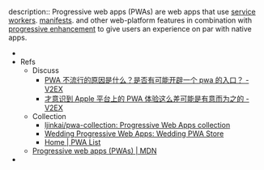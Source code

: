 description:: Progressive web apps (PWAs) are web apps that use [service workers](https://developer.mozilla.org/en-US/docs/Web/API/Service_Worker_API). [manifests](https://developer.mozilla.org/en-US/docs/Web/Manifest). and other web-platform features in combination with [progressive enhancement](https://developer.mozilla.org/en-US/docs/Glossary/Progressive_Enhancement) to give users an experience on par with native apps.

-
- Refs
  - Discuss
    - [PWA 不流行的原因是什么？是否有可能开辟一个 pwa 的入口？ - V2EX](https://www.v2ex.com/t/535817)
    - [才意识到 Apple 平台上的 PWA 体验这么差可能是有意而为之的 - V2EX](https://v2ex.com/t/841454)
  - Collection
    - [ljinkai/pwa-collection: Progressive Web Apps collection](https://github.com/ljinkai/pwa-collection)
    - [Wedding Progressive Web Apps: Wedding PWA Store](https://www.pwastore.com/category/wedding)
    - [Home | PWA List](https://www.pwalist.app/)
  - [Progressive web apps (PWAs) | MDN](https://developer.mozilla.org/en-US/docs/Web/Progressive_web_apps)
-